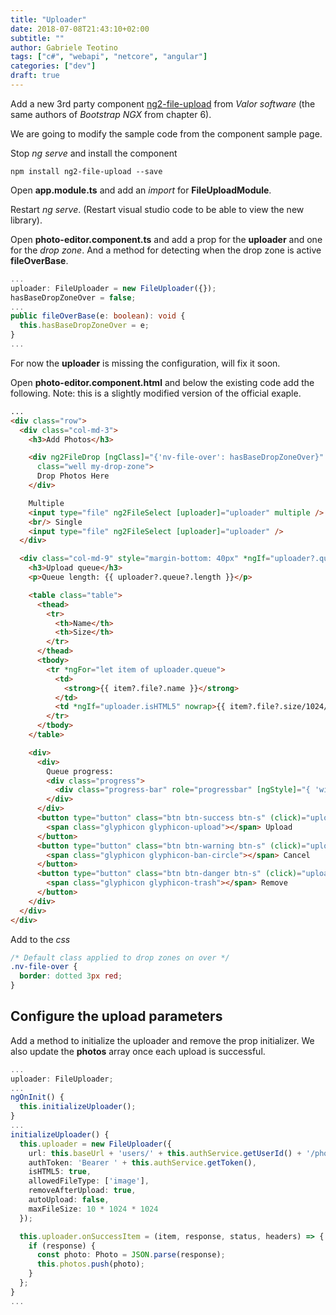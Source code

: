 ```yaml
---
title: "Uploader"
date: 2018-07-08T21:43:10+02:00
subtitle: ""
author: Gabriele Teotino
tags: ["c#", "webapi", "netcore", "angular"]
categories: ["dev"]
draft: true
---
```


<!--more-->

Add a new 3rd party component [ng2-file-upload](https://valor-software.com/ng2-file-upload/) from *Valor software* (the same authors of *Bootstrap NGX* from chapter 6).

We are going to modify the sample code from the component sample page.

Stop *ng serve* and install the component

```shell
npm install ng2-file-upload --save
```

Open **app.module.ts** and add an *import* for **FileUploadModule**.

Restart *ng serve*. (Restart visual studio code to be able to view the new library).

Open **photo-editor.component.ts** and add a prop for the **uploader** and one for the *drop zone*. And a method for detecting when the drop zone is active **fileOverBase**.

```typescript
...
uploader: FileUploader = new FileUploader({});
hasBaseDropZoneOver = false;
...
public fileOverBase(e: boolean): void {
  this.hasBaseDropZoneOver = e;
}
...
```

For now the **uploader** is missing the configuration, will fix it soon.

Open **photo-editor.component.html** and below the existing code add the following. Note: this is a slightly modified version of the official exaple.

```html
...
<div class="row">
  <div class="col-md-3">
    <h3>Add Photos</h3>

    <div ng2FileDrop [ngClass]="{'nv-file-over': hasBaseDropZoneOver}" (fileOver)="fileOverBase($event)" [uploader]="uploader"
      class="well my-drop-zone">
      Drop Photos Here
    </div>

    Multiple
    <input type="file" ng2FileSelect [uploader]="uploader" multiple />
    <br/> Single
    <input type="file" ng2FileSelect [uploader]="uploader" />
  </div>

  <div class="col-md-9" style="margin-bottom: 40px" *ngIf="uploader?.queue?.length">
    <h3>Upload queue</h3>
    <p>Queue length: {{ uploader?.queue?.length }}</p>

    <table class="table">
      <thead>
        <tr>
          <th>Name</th>
          <th>Size</th>
        </tr>
      </thead>
      <tbody>
        <tr *ngFor="let item of uploader.queue">
          <td>
            <strong>{{ item?.file?.name }}</strong>
          </td>
          <td *ngIf="uploader.isHTML5" nowrap>{{ item?.file?.size/1024/1024 | number:'.2' }} MB</td>
        </tr>
      </tbody>
    </table>

    <div>
      <div>
        Queue progress:
        <div class="progress">
          <div class="progress-bar" role="progressbar" [ngStyle]="{ 'width': uploader.progress + '%' }"></div>
        </div>
      </div>
      <button type="button" class="btn btn-success btn-s" (click)="uploader.uploadAll()" [disabled]="!uploader.getNotUploadedItems().length">
        <span class="glyphicon glyphicon-upload"></span> Upload
      </button>
      <button type="button" class="btn btn-warning btn-s" (click)="uploader.cancelAll()" [disabled]="!uploader.isUploading">
        <span class="glyphicon glyphicon-ban-circle"></span> Cancel
      </button>
      <button type="button" class="btn btn-danger btn-s" (click)="uploader.clearQueue()" [disabled]="!uploader.queue.length">
        <span class="glyphicon glyphicon-trash"></span> Remove
      </button>
    </div>
  </div>
</div>
```

Add to the *css*

```css
/* Default class applied to drop zones on over */
.nv-file-over {
  border: dotted 3px red;
}
```

## Configure the upload parameters

Add a method to initialize the uploader and remove the prop initializer. We also update the **photos** array once each upload is successful.

```typescript
...
uploader: FileUploader;
...
ngOnInit() {
  this.initializeUploader();
}
...
initializeUploader() {
  this.uploader = new FileUploader({
    url: this.baseUrl + 'users/' + this.authService.getUserId() + '/photos',
    authToken: 'Bearer ' + this.authService.getToken(),
    isHTML5: true,
    allowedFileType: ['image'],
    removeAfterUpload: true,
    autoUpload: false,
    maxFileSize: 10 * 1024 * 1024
  });

  this.uploader.onSuccessItem = (item, response, status, headers) => {
    if (response) {
      const photo: Photo = JSON.parse(response);
      this.photos.push(photo);
    }
  };
}
...
```
